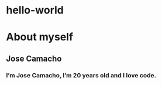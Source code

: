 # hello-world
# About myself
## Jose Camacho
### I’m Jose Camacho, I’m 20 years old and I love code.
